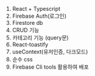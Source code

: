 1. React + Typescript
2. Firebase Auth(로그인)
3. Firestore db
4. CRUD 기능
5. 카테고리 기능 (query문)
6. React-toastify
7. useContext(유저인증, 다크모드)
8. 순수 css
9. Firebase Cli tools 활용하여 배포
   
